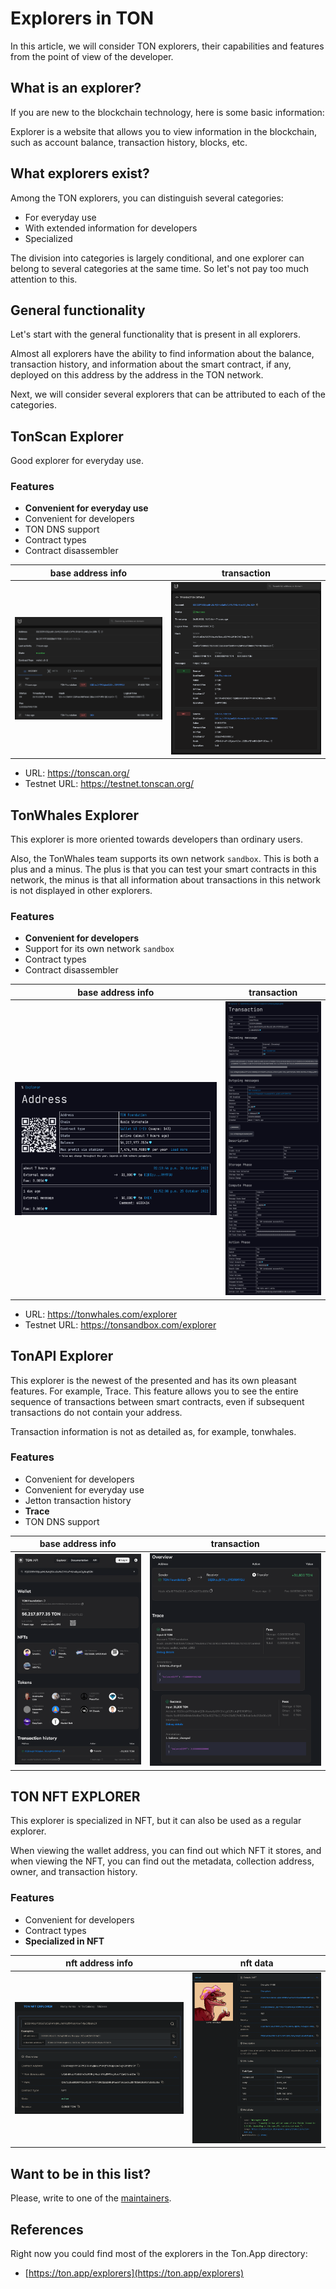 # Explorers in TON

In this article, we will consider TON explorers, their capabilities and features from the point of view of the developer.

## What is an explorer?

If you are new to the blockchain technology, here is some basic information:

Explorer is a website that allows you to view information in the blockchain, such as account balance, transaction history, blocks, etc.

## What explorers exist?

Among the TON explorers, you can distinguish several categories:

- For everyday use
- With extended information for developers
- Specialized

The division into categories is largely conditional, and one explorer can belong to several categories at the same time. So let's not pay too much attention to this.

## General functionality

Let's start with the general functionality that is present in all explorers.

Almost all explorers have the ability to find information about the balance, transaction history, and information about the smart contract, if any, deployed on this address by the address in the TON network.

Next, we will consider several explorers that can be attributed to each of the categories.

## TonScan Explorer

Good explorer for everyday use.

### Features

- **Convenient for everyday use**
- Convenient for developers
- TON DNS support
- Сontract types
- Contract disassembler

| base address info                  | transaction                       |
| ---------------------------------- | --------------------------------- |
| ![tonscan](./eit-tonscan-info.png) | ![tonscan](./eit-tonscan-txn.png) |

- URL: https://tonscan.org/
- Testnet URL: https://testnet.tonscan.org/

## TonWhales Explorer

This explorer is more oriented towards developers than ordinary users.

Also, the TonWhales team supports its own network `sandbox`. This is both a plus and a minus. The plus is that you can test your smart contracts in this network, the minus is that all information about transactions in this network is not displayed in other explorers.

### Features

- **Convenient for developers**
- Support for its own network `sandbox`
- Сontract types
- Contract disassembler

| base address info                      | transaction                           |
| -------------------------------------- | ------------------------------------- |
| ![tonwhales](./eit-tonwhales-info.png) | ![tonwhales](./eit-tonwhales-txn.png) |

- URL: https://tonwhales.com/explorer
- Testnet URL: https://tonsandbox.com/explorer

## TonAPI Explorer

This explorer is the newest of the presented and has its own pleasant features.
For example, Trace. This feature allows you to see the entire sequence of transactions between smart contracts, even if subsequent transactions do not contain your address.

Transaction information is not as detailed as, for example, tonwhales.

### Features

- Convenient for developers
- Convenient for everyday use
- Jetton transaction history
- **Trace**
- TON DNS support

| base address info                | transaction                     |
| -------------------------------- | ------------------------------- |
| ![tonapi](./eit-tonapi-info.png) | ![tonapi](./eit-tonapi-txn.png) |

## TON NFT EXPLORER

This explorer is specialized in NFT, but it can also be used as a regular explorer.

When viewing the wallet address, you can find out which NFT it stores, and when viewing the NFT, you can find out the metadata, collection address, owner, and transaction history.

### Features

- Convenient for developers
- Сontract types
- **Specialized in NFT**

| nft address info                         | nft data                                    |
| ---------------------------------------- | ------------------------------------------- |
| ![tonnft](./eit-tonnftexplorer-info.png) | ![tonnft](./eit-tonnftexplorer-nftdata.png) |

## Want to be in this list?

Please, write to one of the [maintainers](/contribute/maintainers).

## References

Right now you could find most of the explorers in the Ton.App directory:

- [https://ton.app/explorers](https://ton.app/explorers)

<!-- Explorers list:
- Tonscan
- Tonwhales
- TonAPI
- Nft tools
- Ton.cx
- Ton.sh -->
